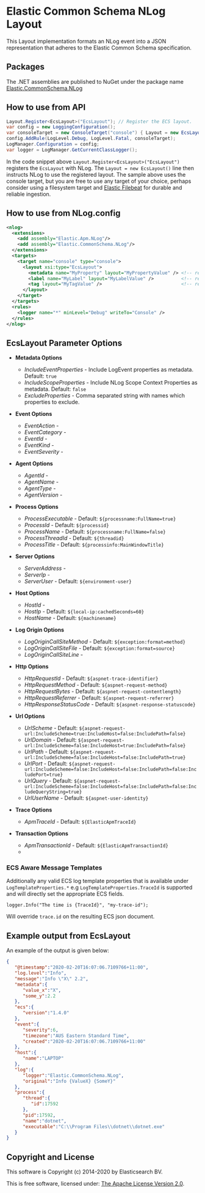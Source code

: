 # Elastic Common Schema NLog Layout

This Layout implementation formats an NLog event into a JSON representation that adheres to the Elastic Common Schema specification.

## Packages

The .NET assemblies are published to NuGet under the package name [Elastic.CommonSchema.NLog](http://nuget.org/packages/Elastic.CommonSchema.NLog)

## How to use from API

```csharp
Layout.Register<EcsLayout>("EcsLayout"); // Register the ECS layout.
var config = new LoggingConfiguration();
var consoleTarget = new ConsoleTarget("console") { Layout = new EcsLayout() };  // Use the ECS layout.
config.AddRule(LogLevel.Debug, LogLevel.Fatal, consoleTarget);
LogManager.Configuration = config;
var logger = LogManager.GetCurrentClassLogger();
```

In the code snippet above `Layout.Register<EcsLayout>("EcsLayout")` registers the `EcsLayout` with NLog.
The `Layout = new EcsLayout()` line then instructs NLog to use the registered layout.
The sample above uses the console target, but you are free to use any target of your choice, perhaps consider using a
filesystem target and [Elastic Filebeat](https://www.elastic.co/downloads/beats/filebeat) for durable and reliable ingestion.

## How to use from NLog.config

```xml
<nlog>
  <extensions>
    <add assembly="Elastic.Apm.NLog"/>
    <add assembly="Elastic.CommonSchema.NLog"/>
  </extensions>
  <targets>
    <target name="console" type="console">
      <layout xsi:type="EcsLayout">
        <metadata name="MyProperty" layout="MyPropertyValue" /> <!-- repeated, optional -->
        <label name="MyLabel" layout="MyLabelValue" />          <!-- repeated, optional -->
        <tag layout="MyTagValue" />                             <!-- repeated, optional -->
      </layout>
    </target>
  </targets>
  <rules>
    <logger name="*" minLevel="Debug" writeTo="Console" />
  </rules>
</nlog>
```

## EcsLayout Parameter Options

* **Metadata Options**
  - _IncludeEventProperties_ - Include LogEvent properties as metadata. Default: `true`
  - _IncludeScopeProperties_ - Include NLog Scope Context Properties as metadata. Default: `false`
  - _ExcludeProperties_ - Comma separated string with names which properties to exclude.

* **Event Options**
  - _EventAction_ - 
  -	_EventCategory_ - 
  -	_EventId_ - 
  -	_EventKind_ - 
  -	_EventSeverity_ - 

* **Agent Options**
  - _AgentId_ - 
  - _AgentName_ - 
  - _AgentType_ - 
  - _AgentVersion_ - 

* **Process Options**
  - _ProcessExecutable_ - Default: `${processname:FullName=true}`
  - _ProcessId_ - Default: `${processid}`
  - _ProcessName_ - Default: `${processname:FullName=false}`
  - _ProcessThreadId_ - Default: `${threadid}`
  - _ProcessTitle_ - Default: `${processinfo:MainWindowTitle}`

* **Server Options**
  -	_ServerAddress_ -
  -	_ServerIp_ -
  -	_ServerUser_ - Default: `${environment-user}`

* **Host Options**
  -	_HostId_ -
  -	_HostIp_ - Default: `${local-ip:cachedSeconds=60}`
  -	_HostName_ - Default: `${machinename}`

* **Log Origin Options**
  - _LogOriginCallSiteMethod_ - Default: `${exception:format=method}`
  - _LogOriginCallSiteFile_ - Default: `${exception:format=source}`
  - _LogOriginCallSiteLine_ -

* **Http Options**
  - _HttpRequestId_ - Default: `${aspnet-trace-identifier}`
  - _HttpRequestMethod_ - Default: `${aspnet-request-method}`
  - _HttpRequestBytes_ - Default: `${aspnet-request-contentlength}`
  - _HttpRequestReferrer_ - Default: `${aspnet-request-referrer}`
  - _HttpResponseStatusCode_ - Default: `${aspnet-response-statuscode}`

* **Url Options**
  - _UrlScheme_ - Default: `${aspnet-request-url:IncludeScheme=true:IncludeHost=false:IncludePath=false}`
  - _UrlDomain_ - Default: `${aspnet-request-url:IncludeScheme=false:IncludeHost=true:IncludePath=false}`
  - _UrlPath_ - Default: `${aspnet-request-url:IncludeScheme=false:IncludeHost=false:IncludePath=true}`
  - _UrlPort_ - Default: `${aspnet-request-url:IncludeScheme=false:IncludeHost=false:IncludePath=false:IncludePort=true}`
  - _UrlQuery_ - Default: `${aspnet-request-url:IncludeScheme=false:IncludeHost=false:IncludePath=false:IncludeQueryString=true}`
  - _UrlUserName_ - Default: `${aspnet-user-identity}`

* **Trace Options**
  - _ApmTraceId_ - Default: `${ElasticApmTraceId}`

* **Transaction Options**
  - _ApmTransactionId_ - Default: `${ElasticApmTransactionId}`
  - 
### ECS Aware Message Templates

Additionally any valid ECS log template properties that is available under `LogTemplateProperties.*` e.g `LogTemplateProperties.TraceId`
is supported and will directly set the appropriate ECS fields.

```chsarp
logger.Info("The time is {TraceId}", "my-trace-id");
```

Will override `trace.id` on the resulting ECS json document.


## Example output from EcsLayout
An example of the output is given below:

```json
{
   "@timestamp":"2020-02-20T16:07:06.7109766+11:00",
   "log.level":"Info",
   "message":"Info \"X\" 2.2",
   "metadata":{
      "value_x":"X",
      "some_y":2.2
   },
   "ecs":{
      "version":"1.4.0"
   },
   "event":{
      "severity":6,
      "timezone":"AUS Eastern Standard Time",
      "created":"2020-02-20T16:07:06.7109766+11:00"
   },
   "host":{
      "name":"LAPTOP"
   },
   "log":{
      "logger":"Elastic.CommonSchema.NLog",
      "original":"Info {ValueX} {SomeY}"
   },
   "process":{
      "thread":{
         "id":17592
      },
      "pid":17592,
      "name":"dotnet",
      "executable":"C:\\Program Files\\dotnet\\dotnet.exe"
   }
}
```

## Copyright and License

This software is Copyright (c) 2014-2020 by Elasticsearch BV.

This is free software, licensed under: [The Apache License Version 2.0](https://github.com/elastic/ecs-dotnet/blob/main/license.txt).
